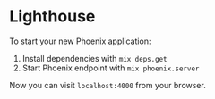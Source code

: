 # Lighthouse

To start your new Phoenix application:

1. Install dependencies with `mix deps.get`
2. Start Phoenix endpoint with `mix phoenix.server`

Now you can visit `localhost:4000` from your browser.
